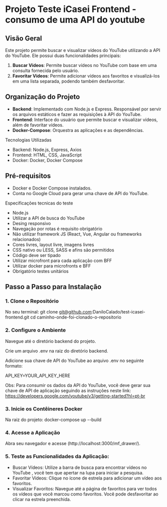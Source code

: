 
# Projeto Teste iCasei Frontend - consumo de uma API do youtube

## Visão Geral

Este projeto permite buscar e visualizar vídeos do YouTube utilizando a API do YouTube. Ele possui duas funcionalidades principais:

1. **Buscar Vídeos**: Permite buscar vídeos no YouTube com base em uma consulta fornecida pelo usuário.
2. **Favoritar Vídeos**: Permite adicionar vídeos aos favoritos e visualizá-los em uma lista separada, podendo também desfavoritar.

## Organização do Projeto

- **Backend**: Implementado com Node.js e Express. Responsável por servir os arquivos estáticos e fazer as requisições à API do YouTube.
- **Frontend**: Interface do usuário que permite buscar e visualizar vídeos, além de favoritar vídeos.
- **Docker-Compose**: Orquestra as aplicações e as dependências.

Tecnologias Utilizadas
- Backend: Node.js, Express, Axios
- Frontend: HTML, CSS, JavaScript
- Docker: Docker, Docker Compose

## Pré-requisitos

- Docker e Docker Compose instalados.
- Conta no Google Cloud para gerar uma chave de API do YouTube.

Especificações tecnicas do teste

- Node.js
- Utilizar a API de busca do YouTube
- Desing responsivo
- Navegação por rotas é requisito obrigatório
- Não utilizar framework JS (React, Vue, Angular ou frameworks relacionados)
- Cores livres, layout livre, imagens livres
- CSS nativo ou LESS, SASS e afins são permitidos
- Código deve ser tipado
- Utilizar microfront para cada aplicação com BFF
- Utilizar docker para microfronts e BFF
- Obrigatório testes unitários


## Passo a Passo para Instalação

### 1. Clone o Repositório

No seu terminal:
git clone git@github.com:DaniloCalado/test-icasei-frontend.git
cd caminho-onde-foi-clonado-o-repositorio

### 2. Configure o Ambiente
Navegue até o diretório backend do projeto.

Crie um arquivo .env na raiz do diretório backend.

Adicione sua chave de API do YouTube ao arquivo .env no seguinte formato:

API_KEY=YOUR_API_KEY_HERE

Obs: Para consumir os dados da API do YouTube, você deve gerar sua chave de API de aplicação seguindo as instruções neste link:
https://developers.google.com/youtube/v3/getting-started?hl=pt-br

### 3. Inicie os Contêineres Docker
Na raiz do projeto:
docker-compose up --build

### 4. Acesse a Aplicação
Abra seu navegador e acesse (http://localhost:3000/mf_drawer/).

### 5. Teste as Funcionalidades da Aplicação:
- Buscar Vídeos: Utilize a barra de busca para encontrar vídeos no YouTube , você tem que apertar na lupa para iniciar a pesquisa.
- Favoritar Vídeos: Clique no ícone de estrela para adicionar um vídeo aos favoritos.
- Visualizar Favoritos: Navegue até a página de favoritos para ver todos os vídeos que você marcou como favoritos.
Você pode desfavoritar ao clicar na estrela preenchida.


